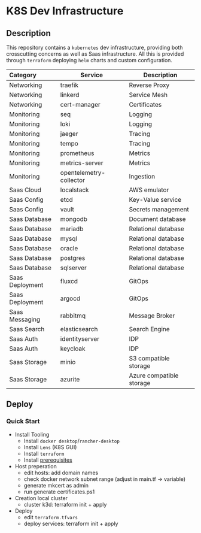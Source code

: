 # K8S Dev Infrastructure

## Description

This repository contains a `kubernetes` dev infrastructure, providing both crosscutting concerns as well as Saas infrastructure. All this is provided through `terraform` deploying `helm` charts and custom configuration.

| Category        | Service                 | Description              |
| :-------------- | ----------------------- | ------------------------ |
| Networking      | traefik                 | Reverse Proxy            |
| Networking      | linkerd                 | Service Mesh             |
| Networking      | cert-manager            | Certificates             |
| Monitoring      | seq                     | Logging                  |
| Monitoring      | loki                    | Logging                  |
| Monitoring      | jaeger                  | Tracing                  |
| Monitoring      | tempo                   | Tracing                  |
| Monitoring      | prometheus              | Metrics                  |
| Monitoring      | metrics-server          | Metrics                  |
| Monitoring      | opentelemetry-collector | Ingestion                |
| Saas Cloud      | localstack              | AWS emulator             |
| Saas Config     | etcd                    | Key-Value service        |
| Saas Config     | vault                   | Secrets management       |
| Saas Database   | mongodb                 | Document database        |
| Saas Database   | mariadb                 | Relational database      |
| Saas Database   | mysql                   | Relational database      |
| Saas Database   | oracle                  | Relational database      |
| Saas Database   | postgres                | Relational database      |
| Saas Database   | sqlserver               | Relational database      |
| Saas Deployment | fluxcd                  | GitOps                   |
| Saas Deployment | argocd                  | GitOps                   |
| Saas Messaging  | rabbitmq                | Message Broker           |
| Saas Search     | elasticsearch           | Search Engine            |
| Saas Auth       | identityserver          | IDP                      |
| Saas Auth       | keycloak                | IDP                      |
| Saas Storage    | minio                   | S3 compatible storage    |
| Saas Storage    | azurite                 | Azure compatible storage |

## Deploy

### Quick Start

- Install Tooling
  - Install `docker desktop`/`rancher-desktop`
  - Install `Lens` (K8S GUI)
  - Install `terraform`
  - Install [prerequisites](./docs/preparation/cli.md)
- Host preperation
  - edit hosts: add domain names
  - check docker network subnet range (adjust in main.tf -> variable)
  - generate mkcert as admin
  - run generate certificates.ps1
- Creation local cluster
  - cluster k3d: terraform init + apply
- Deploy
  - edit `terraform.tfvars`
  - deploy services: terraform init + apply
